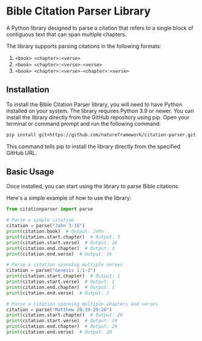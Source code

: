 # Bible Citation Parser Library

A Python library designed to parse a citation that refers to a single block of contiguous text that can span multiple chapters.

The library supports parsing citations in the following formats:

1. `<book> <chapter>:<verse>`
2. `<book> <chapter>:<verse>-<verse>`
3. `<book> <chapter>:<verse>-<chapter>:<verse>`

## Installation

To install the Bible Citation Parser library, you will need to have Python installed on your system. The library requires Python 3.9 or newer. You can install the library directly from the GitHub repository using pip. Open your terminal or command prompt and run the following command:

```sh
pip install git+https://github.com/natureframework/citation-parser.git
```

This command tells pip to install the library directly from the specified GitHub URL.

## Basic Usage

Once installed, you can start using the library to parse Bible citations.

Here's a simple example of how to use the library:

```python
from citationparser import parse

# Parse a simple citation
citation = parse("John 3:16")
print(citation.book)  # Output: John
print(citation.start.chapter)  # Output: 3
print(citation.start.verse)  # Output: 16
print(citation.end.chapter)  # Output: 3
print(citation.end.verse)  # Output: 16

# Parse a citation spanning multiple verses
citation = parse("Genesis 1:1-2")
print(citation.start.chapter)  # Output: 1
print(citation.start.verse)  # Output: 1
print(citation.end.chapter)  # Output: 1
print(citation.end.verse)  # Output: 2

# Parse a citation spanning multiple chapters and verses
citation = parse("Matthew 28:19-29:20")
print(citation.start.chapter)  # Output: 28
print(citation.start.verse)  # Output: 19
print(citation.end.chapter)  # Output: 29
print(citation.end.verse)  # Output: 20
```
